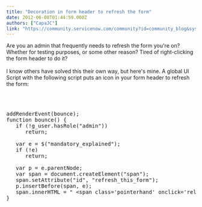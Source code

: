 ```yaml
---
title: "Decoration in form header to refresh the form"
date: 2012-06-08T01:44:59.000Z
authors: ["CapaJC"]
link: "https://community.servicenow.com/community?id=community_blog&sys_id=a94deee5dbd0dbc01dcaf3231f9619bd"
---
```

<p>Are you an admin that frequently needs to refresh the form you're on? Whether for testing purposes, or some other reason? Tired of right-clicking the form header to do it?<br /><br />I know others have solved this their own way, but here's mine.<!--break--> A global UI Script with the following script puts an icon in your form header to refresh the form:<br /><br /><pre __default_attr="plain" __jive_macro_name="code" class="jive_text_macro jive_macro_code"><br /><br />addRenderEvent(bounce);<br />function bounce() {<br />   if (!g_user.hasRole("admin"))<br />      return;<br /><br />   var e = $("mandatory_explained");<br />   if (!e)<br />      return;<br />  <br />   var p = e.parentNode;<br />   var span = document.createElement("span");<br />   span.setAttribute("id", "refresh_this_form");<br />   p.insertBefore(span, e);<br />   span.innerHTML = " &lt;span class='pointerhand' onclick='reloadWindow(window);' style='padding-left:4px;'&gt;&lt;img width='16' height='16' src='images/icons/refresh.gifx'&gt;&lt;/span&gt;";<br />}<br /></pre></p>